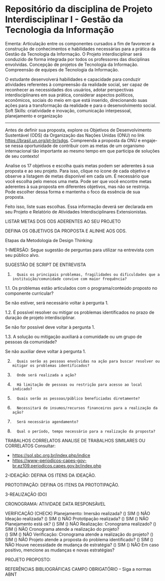 # Repositório da disciplina de Projeto Interdisciplinar I - Gestão da Tecnologia da Informação

Ementa:
Articulação entre os componentes cursados a fim de favorecer a construção de conhecimentos e habilidades necessárias para a prática da Gestão da Tecnologia da Informação. O Projeto interdisciplinar será conduzido de forma integrada por todos os professores das disciplinas envolvidas. Concepção de projetos de Tecnologia da Informação. Compreensão de equipes de Tecnologia da Informação.

O estudante desenvolverá habilidades e capacidade para conduzir atividades referentes à compreensão da realidade social, ser capaz de reconhecer as necessidades dos usuários, adotar perspectivas interdisciplinares em sua prática, considerar aspectos políticos, econômicos, sociais do meio em que está inserido, direcionando suas ações para a transformação da realidade e para o desenvolvimento social. Soft Skills: criatividade e inovação, comunicação interpessoal, planejamento e organização

----------------------------
Antes de definir sua proposta, explore os Objetivos de Desenvolvimento Sustentável (ODS) da Organização das Nações Unidas (ONU) no link https://brasil.un.org/pt-br/sdgs. 
Compreenda a proposta da ONU e engaje-se nessa oportunidade de contribuir com as metas de um organismo internacional tão importante ao mesmo tempo em que participa de soluções de seu contexto!

Analise os 17 objetivos e escolha quais metas podem ser aderentes à sua proposta e ao seu projeto. Para isso, clique no ícone de cada objetivo e observe a listagem de metas disponível em cada um. É necessário que você escolha pelo menos uma meta. Pode ser que você encontre metas aderentes à sua proposta em diferentes objetivos, mas não se restrinja. Pode escolher dessa forma e mantenha o foco da essência de sua proposta.

Feito isso, liste suas escolhas. Essa informação deverá ser declarada em seu Projeto e Relatório de Atividades Interdisciplinares Extensionistas.

 
LISTAR METAS DOS ODS ADERENTES AO SEU PROJETO
 
DEFINA OS OBJETIVOS DA PROPOSTA E ALINHE AOS ODS.

Etapas da Metodologia de Design Thinking:

1-IMERSÃO:
Segue sugestão de perguntas para utilizar na entrevista com seu público alvo.

SUGESTÃO DE SCRIPT DE ENTREVISTA

1.       Quais os principais problemas, fragilidades ou dificuldades que a instituição/comunidade convive com maior frequência?

1.1.     Os problemas estão articulados com o programa/conteúdo proposto no componente curricular?

Se não estiver, será necessário voltar à pergunta 1.

1.2.     É possível resolver ou mitigar os problemas identificados no prazo de duração de projeto interdisciplinar.

Se não for possível deve voltar à pergunta 1.

1.3.     A solução ou mitigação auxiliará a comunidade ou um grupo de pessoas da comunidade?

Se não auxiliar deve voltar à pergunta 1.

2.       Quais serão as pessoas envolvidas na ação para buscar resolver ou mitigar os problemas identificados?

3.       Onde será realizada a ação?

4.       Há limitação de pessoas ou restrição para acesso ao local indicado?

5.       Quais serão as pessoas/público beneficiadas diretamente?

6.       Necessitará de insumos/recursos financeiros para a realização da ação?

7.       Será necessário agendamento?

8.       Qual o período, tempo necessário para a realização da proposta?

TRABALHOS CORRELATOS
ANALISE DE TRABALHOS SIMILARES OU CORRELATOS
Consultar:
- https://sol.sbc.org.br/index.php/indice
- https://www-periodicos-capes-gov-br.ez109.periodicos.capes.gov.br/index.php

2-IDEAÇÃO:
DEFINA OS ITENS DA IDEAÇÃO.

PROTOTIPAÇÃO:
DEFINA OS ITENS DA PROTOTIPAÇÃO.

3-REALIZAÇÃO (DO)

CRONOGRAMA:
ATIVIDADE     	DATA    RESPONSÀVEL
 	 	 	 	 

VERIFICAÇÃO (CHECK)
Planejamento:
Imersão realizada?
() SIM
() NÃO
Ideação realizada?
() SIM
() NÃO
Prototipação realizada?
() SIM
() NÃO
Planejamento está ok?
() SIM
() NÃO
Realização:
Cronograma realizado?
() SIM
() NÃO
Cronograma atende a realização do projeto?    
() SIM
() NÃO
Verificação:
Cronograma atende a realização do projeto?
() SIM
() NÃO
Projeto atende a proposta do problema identificado?
() SIM
() NÃO
Houve necessidade de mudança de estratégia?
() SIM
() NÃO
Em caso positivo, mencione as mudanças e novas estratégias?

PROJETO PROPOSTO:

REFERÊNCIAS BIBLIOGRÁFICAS
CAMPO OBRIGATÓRIO – Siga a normas ABNT




